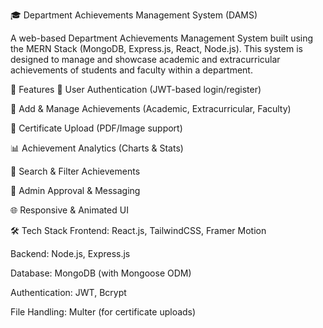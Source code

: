 🎓 Department Achievements Management System (DAMS)

A web-based Department Achievements Management System built using the MERN Stack (MongoDB, Express.js, React, Node.js). This system is designed to manage and showcase academic and extracurricular achievements of students and faculty within a department.

🚀 Features
🔐 User Authentication (JWT-based login/register)

📄 Add & Manage Achievements (Academic, Extracurricular, Faculty)

📁 Certificate Upload (PDF/Image support)

📊 Achievement Analytics (Charts & Stats)

🔎 Search & Filter Achievements

📨 Admin Approval & Messaging

🌐 Responsive & Animated UI

🛠️ Tech Stack
Frontend: React.js, TailwindCSS, Framer Motion

Backend: Node.js, Express.js

Database: MongoDB (with Mongoose ODM)

Authentication: JWT, Bcrypt

File Handling: Multer (for certificate uploads)
